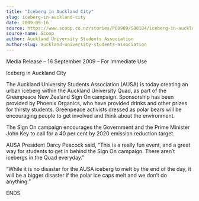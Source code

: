 ```yaml
---
title: "Iceberg in Auckland City"
slug: iceberg-in-auckland-city
date: 2009-09-16
source: https://www.scoop.co.nz/stories/PO0909/S00184/iceberg-in-auckland-city.htm
source-name: Scoop
author: Auckland University Students Association
author-slug: auckland-university-students-association
---
```


<p>Media Release – 16 September 2009 – For Immediate
Use</p>

<p>Iceberg in Auckland City</p>

<p>The Auckland University
Students Association (AUSA) is today creating an urban
iceberg within the Auckland University Quad, as part of the
Greenpeace New Zealand Sign On campaign. Sponsorship has
been provided by Phoenix Organics, who have provided drinks
and other prizes for thirsty students. Greenpeace activists
dressed as polar bears will be encouraging people to get
involved and think about the environment.</p>

<p>The Sign On
campaign encourages the Government and the Prime Minister
John Key to call for a 40 per cent by 2020 emission
reduction target.</p>

<p>AUSA President Darcy Peacock said,
“This is a really fun event, and a great way for students
to get in behind the Sign On campaign. There aren’t
icebergs in the Quad everyday.”</p>

<p>“While it is no
disaster for the AUSA iceberg to melt by the end of the day,
it will be a bigger disaster if the polar ice caps melt and
we don’t do
anything.”</p>

<p>ENDS<p>




<!--


